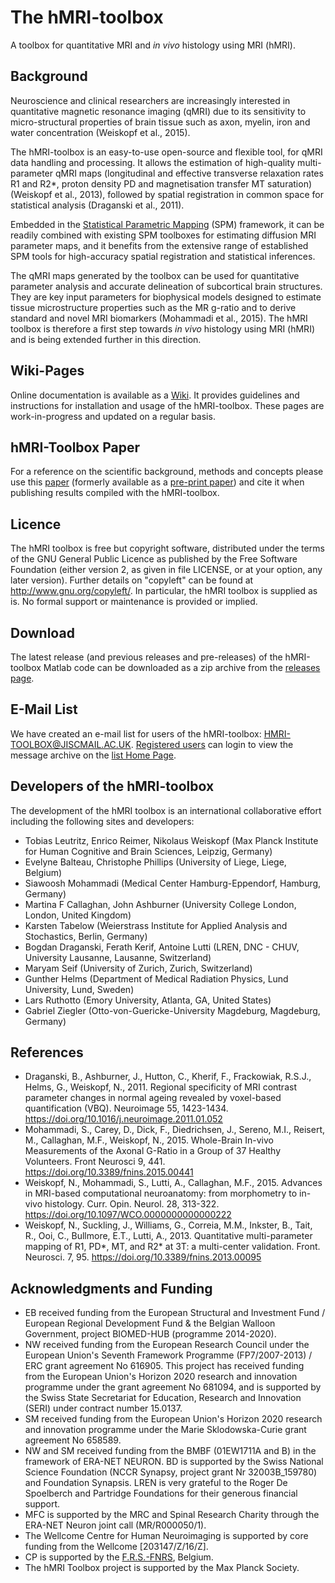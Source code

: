 # The hMRI-toolbox

A toolbox for quantitative MRI and *in vivo* histology using MRI (hMRI).

## Background

Neuroscience and clinical researchers are increasingly interested in 
quantitative magnetic resonance imaging (qMRI) 
due to its sensitivity to micro-structural properties of brain tissue 
such as axon, myelin, iron and water concentration (Weiskopf et al., 2015).

The hMRI-toolbox is an easy-to-use open-source and flexible tool, for qMRI data handling and processing. 
It allows the estimation of high-quality multi-parameter qMRI maps 
(longitudinal and effective transverse relaxation rates R1 and R2*, proton density PD 
and magnetisation transfer MT saturation) (Weiskopf et al., 2013), 
followed by spatial registration in common space for statistical analysis (Draganski et al., 2011).

Embedded in the [Statistical Parametric Mapping](http://www.fil.ion.ucl.ac.uk/spm) (SPM) framework, 
it can be readily combined with existing SPM toolboxes for estimating diffusion MRI parameter maps, 
and it benefits from the extensive range of established SPM tools for high-accuracy spatial registration and statistical inferences.

The qMRI maps generated by the toolbox can be used for quantitative parameter analysis 
and accurate delineation of subcortical brain structures. 
They are key input parameters for biophysical models designed to estimate tissue microstructure properties 
such as the MR g-ratio and to derive standard and novel MRI biomarkers (Mohammadi et al., 2015). 
The hMRI toolbox is therefore a first step towards *in vivo* histology using MRI (hMRI) and is being extended further in this direction.

## Wiki-Pages

Online documentation is available as a [Wiki](https://github.com/hMRI-group/Toolbox/wiki). 
It provides guidelines and instructions for installation and usage of the hMRI-toolbox. 
These pages are work-in-progress and updated on a regular basis.

## hMRI-Toolbox Paper

For a reference on the scientific background, methods and concepts please use this [paper](https://doi.org/10.1016/j.neuroimage.2019.01.029) (formerly available as a [pre-print paper](http://dx.doi.org/10.20347/WIAS.PREPRINT.2527)) and cite it when publishing results compiled with the hMRI-toolbox. 

## Licence

The hMRI toolbox is free but copyright software, distributed under the terms of the GNU General Public Licence as published by the Free Software Foundation (either version 2, as given in file LICENSE, or at your option, any later version). Further details on "copyleft" can be found at http://www.gnu.org/copyleft/. In particular, the hMRI toolbox is supplied as is. No formal support or maintenance is provided or implied.

## Download

The latest release (and previous releases and pre-releases) of the hMRI-toolbox Matlab code 
can be downloaded as a zip archive from the [releases page](https://github.molgen.mpg.de/hMRI-group/Toolbox/releases). 

## E-Mail List

We have created an e-mail list for users of the hMRI-toolbox: HMRI-TOOLBOX@JISCMAIL.AC.UK. 
[Registered users](https://www.jiscmail.ac.uk/cgi-bin/webadmin?SUBED1=HMRI-TOOLBOX&amp;A=1) can login 
to view the message archive on the [list Home Page](https://www.jiscmail.ac.uk/cgi-bin/webadmin?A0=HMRI-TOOLBOX).

## Developers of the hMRI-toolbox

The development of the hMRI toolbox is an international collaborative effort including the following sites and developers: 

- Tobias Leutritz, Enrico Reimer, Nikolaus Weiskopf (Max Planck Institute for Human Cognitive and Brain Sciences, Leipzig, Germany) 
- Evelyne Balteau, Christophe Phillips (University of Liege, Liege, Belgium) 
- Siawoosh Mohammadi (Medical Center Hamburg-Eppendorf, Hamburg, Germany) 
- Martina F Callaghan, John Ashburner (University College London, London, United Kingdom)
- Karsten Tabelow (Weierstrass Institute for Applied Analysis and Stochastics, Berlin, Germany)
- Bogdan Draganski, Ferath Kerif, Antoine Lutti  (LREN, DNC - CHUV, University Lausanne, Lausanne, Switzerland)
- Maryam Seif (University of Zurich, Zurich, Switzerland) 
- Gunther Helms (Department of Medical Radiation Physics, Lund University, Lund, Sweden)
- Lars Ruthotto (Emory University, Atlanta, GA, United States) 
- Gabriel Ziegler (Otto-von-Guericke-University Magdeburg, Magdeburg, Germany)

## References

- Draganski, B., Ashburner, J., Hutton, C., Kherif, F., Frackowiak, R.S.J., Helms, G., Weiskopf, N., 2011. Regional specificity of MRI contrast parameter changes in normal ageing revealed by voxel-based quantification (VBQ). Neuroimage 55, 1423-1434. https://doi.org/10.1016/j.neuroimage.2011.01.052
- Mohammadi, S., Carey, D., Dick, F., Diedrichsen, J., Sereno, M.I., Reisert, M., Callaghan, M.F., Weiskopf, N., 2015. Whole-Brain In-vivo Measurements of the Axonal G-Ratio in a Group of 37 Healthy Volunteers. Front Neurosci 9, 441. https://doi.org/10.3389/fnins.2015.00441
- Weiskopf, N., Mohammadi, S., Lutti, A., Callaghan, M.F., 2015. Advances in MRI-based computational neuroanatomy: from morphometry to in-vivo histology. Curr. Opin. Neurol. 28, 313-322. https://doi.org/10.1097/WCO.0000000000000222
- Weiskopf, N., Suckling, J., Williams, G., Correia, M.M., Inkster, B., Tait, R., Ooi, C., Bullmore, E.T., Lutti, A., 2013. Quantitative multi-parameter mapping of R1, PD*, MT, and R2* at 3T: a multi-center validation. Front. Neurosci. 7, 95. https://doi.org/10.3389/fnins.2013.00095

## Acknowledgments and Funding

- EB received funding from the European Structural and Investment Fund / European Regional Development Fund & the Belgian Walloon Government, project BIOMED-HUB (programme 2014-2020). 
- NW received funding from the European Research Council under the European Union's Seventh Framework Programme (FP7/2007-2013) / ERC grant agreement No 616905. This project has received funding from the European Union's Horizon 2020 research and innovation programme under the grant agreement No 681094, and is supported by the Swiss State Secretariat for Education, Research and Innovation (SERI) under contract number 15.0137. 
- SM received funding from the European Union's Horizon 2020 research and innovation programme under the Marie Sklodowska-Curie grant agreement No 658589. 
- NW and SM received funding from the BMBF (01EW1711A and B) in the framework of ERA-NET NEURON. BD is supported by the Swiss National Science Foundation (NCCR Synapsy, project grant Nr 32003B_159780) and Foundation Synapsis. LREN is very grateful to the Roger De Spoelberch and Partridge Foundations for their generous financial support. 
- MFC is supported by the MRC and Spinal Research Charity through the ERA-NET Neuron joint call (MR/R000050/1). 
- The Wellcome Centre for Human Neuroimaging is supported by core funding from the Wellcome [203147/Z/16/Z]. 
- CP is supported by the [F.R.S.-FNRS](http://www.fnrs.be/en/), Belgium. 
- The hMRI Toolbox project is supported by the Max Planck Society.
